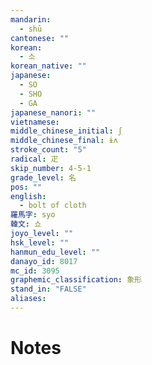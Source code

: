 ```yaml
---
mandarin:
  - shū
cantonese: ""
korean:
  - 소
korean_native: ""
japanese:
  - SO
  - SHO
  - GA
japanese_nanori: ""
vietnamese:
middle_chinese_initial: ʃ
middle_chinese_final: ɨʌ
stroke_count: "5"
radical: 疋
skip_number: 4-5-1
grade_level: 名
pos: ""
english:
  - bolt of cloth
羅馬字: syo
韓文: 쇼
joyo_level: ""
hsk_level: ""
hanmun_edu_level: ""
danayo_id: 8017
mc_id: 3095
graphemic_classification: 象形
stand_in: "FALSE"
aliases:
---
```


# Notes
